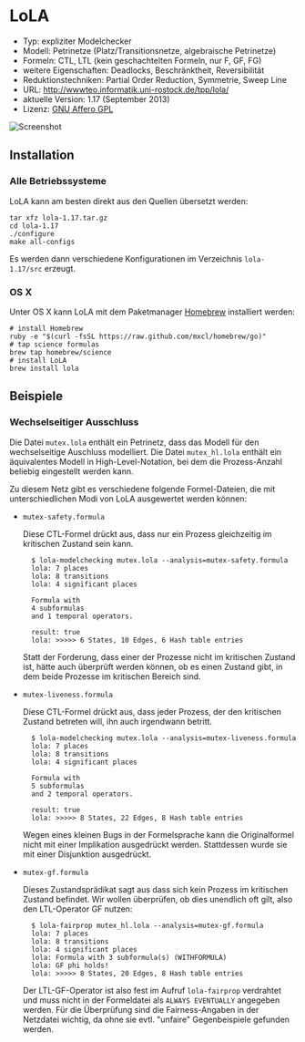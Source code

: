 # LoLA

- Typ: expliziter Modelchecker
- Modell: Petrinetze (Platz/Transitionsnetze, algebraische Petrinetze)
- Formeln: CTL, LTL (kein geschachtelten Formeln, nur F, GF, FG)
- weitere Eigenschaften: Deadlocks, Beschränktheit, Reversibilität
- Reduktionstechniken: Partial Order Reduction, Symmetrie, Sweep Line
- URL: http://wwwteo.informatik.uni-rostock.de/tpp/lola/
- aktuelle Version: 1.17 (September 2013)
- Lizenz: [GNU Affero GPL](http://www.gnu.org/licenses/agpl-3.0.html)

![Screenshot](https://raw.github.com/nlohmann/cgv_uebung/master/lola/screen.png "Screenshot")

## Installation

### Alle Betriebssysteme

LoLA kann am besten direkt aus den Quellen übersetzt werden:

    tar xfz lola-1.17.tar.gz
    cd lola-1.17
    ./configure
    make all-configs

Es werden dann verschiedene Konfigurationen im Verzeichnis `lola-1.17/src` erzeugt.

### OS X

Unter OS X kann LoLA mit dem Paketmanager [Homebrew](http://brew.sh) installiert werden:

    # install Homebrew
    ruby -e "$(curl -fsSL https://raw.github.com/mxcl/homebrew/go)"
    # tap science formulas
    brew tap homebrew/science 
    # install LoLA
    brew install lola

## Beispiele

### Wechselseitiger Ausschluss

Die Datei `mutex.lola` enthält ein Petrinetz, dass das Modell für den wechselseitige Auschluss modelliert. Die Datei `mutex_hl.lola` enthält ein äquivalentes Modell in High-Level-Notation, bei dem die Prozess-Anzahl beliebig eingestellt werden kann.

Zu diesem Netz gibt es verschiedene folgende Formel-Dateien, die mit unterschiedlichen Modi von LoLA ausgewertet werden können:

- `mutex-safety.formula`
  
  Diese CTL-Formel drückt aus, dass nur ein Prozess gleichzeitig im kritischen Zustand sein kann.
  
        $ lola-modelchecking mutex.lola --analysis=mutex-safety.formula
        lola: 7 places
        lola: 8 transitions
        lola: 4 significant places
        
        Formula with 
        4 subformulas
        and 1 temporal operators.
        
        result: true
        lola: >>>>> 6 States, 10 Edges, 6 Hash table entries
  
  Statt der Forderung, dass einer der Prozesse nicht im kritischen Zustand ist, hätte auch überprüft werden können, ob es einen Zustand gibt, in dem beide Prozesse im kritischen Bereich sind.

- `mutex-liveness.formula`

  Diese CTL-Formel drückt aus, dass jeder Prozess, der den kritischen Zustand betreten will, ihn auch irgendwann betritt.

        $ lola-modelchecking mutex.lola --analysis=mutex-liveness.formula
        lola: 7 places
        lola: 8 transitions
        lola: 4 significant places
        
        Formula with 
        5 subformulas
        and 2 temporal operators.
        
        result: true
        lola: >>>>> 8 States, 22 Edges, 8 Hash table entries
  
  Wegen eines kleinen Bugs in der Formelsprache kann die Originalformel nicht mit einer Implikation ausgedrückt werden. Stattdessen wurde sie mit einer Disjunktion ausgedrückt.

- `mutex-gf.formula`

  Dieses Zustandsprädikat sagt aus dass sich kein Prozess im kritischen Zustand befindet. Wir wollen überprüfen, ob dies unendlich oft gilt, also den LTL-Operator GF nutzen:

        $ lola-fairprop mutex_hl.lola --analysis=mutex-gf.formula 
        lola: 7 places
        lola: 8 transitions
        lola: 4 significant places
        lola: Formula with 3 subformula(s) (WITHFORMULA)
        lola: GF phi holds!
        lola: >>>>> 8 States, 20 Edges, 8 Hash table entries
  
  Der LTL-GF-Operator ist also fest im Aufruf `lola-fairprop` verdrahtet und muss nicht in der Formeldatei als `ALWAYS EVENTUALLY` angegeben werden. Für die Überprüfung sind die Fairness-Angaben in der Netzdatei wichtig, da ohne sie evtl. "unfaire" Gegenbeispiele gefunden werden.
